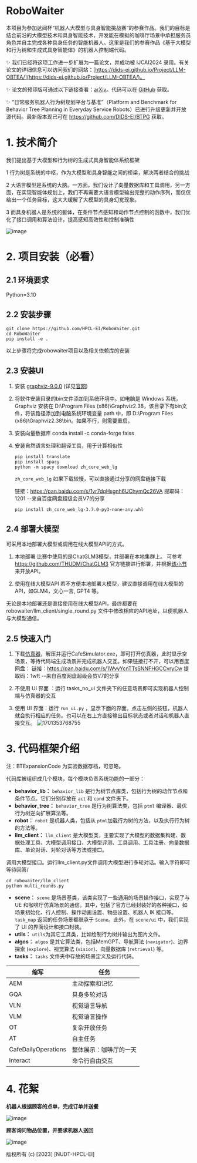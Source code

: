# RoboWaiter

本项目为参加达闼杯“机器人大模型与具身智能挑战赛”的参赛作品。我们的目标是结合前沿的大模型技术和具身智能技术，开发能在模拟的咖啡厅场景中承担服务员角色并自主完成各种具身任务的智能机器人。这里是我们的参赛作品《基于大模型和行为树和生成式具身智能体》的机器人控制端代码。

✨️ 我们已经将这项工作进一步扩展为一篇论文，并成功被 IJCAI2024 录用。有关论文的详细信息可以访问我们的网站：[https://dids-ei.github.io/Project/LLM-OBTEA/](https://dids-ei.github.io/Project/LLM-OBTEA/)。

✨️ 论文的预印版可通过以下链接查看：[arXiv](https://arxiv.org/pdf/2405.07474)。代码可以在 [GitHub](https://github.com/DIDS-EI/LLM-OBTEA) 获取。

✨️ “日常服务机器人行为树规划平台与基准”（Platform and Benchmark for Behavior Tree Planning in Everyday Service Robots）已进行升级更新并开放源代码。最新版本现已可在 https://github.com/DIDS-EI/BTPG 获取。

# 1. 技术简介

我们提出基于大模型和行为树的生成式具身智能体系统框架

1 行为树是系统的中枢，作为大模型和具身智能之间的桥梁，解决两者结合的挑战

2 大语言模型是系统的大脑。一方面，我们设计了向量数据库和工具调用，另一方面，在实现智能体规划上，我们不再需要大语言模型输出完整的动作序列，而仅仅给出一个任务目标，这大大缓解了大模型的具身幻觉现象。

3 而具身机器人是系统的躯体，在条件节点感知和动作节点控制的函数中，我们优化了接口调用和算法设计，提高感知高效性和控制准确性

![image](https://github.com/HPCL-EI/RoboWaiter/assets/39987654/9b807263-7458-4b5c-8d3a-101351a2fd41)

# 2. 项目安装（必看）

## 2.1 环境要求

Python=3.10

## 2.2 安装步骤

```shell
git clone https://github.com/HPCL-EI/RoboWaiter.git
cd RoboWaiter
pip install -e .
```

以上步骤将完成robowaiter项目以及相关依赖库的安装

## 2.3 安装UI

1. 安装 [graphviz-9.0.0](https://gitlab.com/api/v4/projects/4207231/packages/generic/graphviz-releases/9.0.0/windows_10_cmake_Release_graphviz-install-9.0.0-win64.exe) (详见[官网](https://www.graphviz.org/download/#windows))

2. 将软件安装目录的bin文件添加到系统环境中。如电脑是 Windows 系统，Graphviz 安装在 D:\Program Files (x86)\Graphviz2.38，该目录下有bin文件，将该路径添加到电脑系统环境变量 path 中，即 D:\Program Files (x86)\Graphviz2.38\bin。如果不行，则需要重启。

3. 安装向量数据库
   conda install -c conda-forge faiss

4. 安装自然语言处理和翻译工具，用于计算相似性

   ```
   pip install translate
   pip install spacy 
   python -m spacy download zh_core_web_lg
   ```
   `zh_core_web_lg` 如果下载较慢，可以直接通过分享的网盘链接下载

   链接：https://pan.baidu.com/s/1vr7dqHsgnh6UChymQc26VA 
   提取码：1201 
   --来自百度网盘超级会员V7的分享

   ```
   pip install zh_core_web_lg-3.7.0-py3-none-any.whl
   ```

## 2.4 部署大模型

可采用本地部署大模型或调用在线大模型API的方式。

1. 本地部署
比赛中使用的是ChatGLM3模型，并部署在本地集群上。
可参考 https://github.com/THUDM/ChatGLM3 官方链接进行部署，并根据[该小节](https://github.com/THUDM/ChatGLM3?tab=readme-ov-file#openai-api--zhipu-api-demo)来开放API。

2. 使用在线大模型API
若不方便本地部署大模型，建议直接调用在线大模型的API，如GLM4，文心一言, GPT4 等。

无论是本地部署还是直接使用在线大模型API，最终都要在 robowaiter/llm_client/single_round.py 文件中修改相应的API地址，以便机器人与大模型通信。



## 2.5 快速入门

1. 下载[仿真器](https://drive.google.com/file/d/1ZQ_Muf3b8kPgit-cIsf0VxsrMGKX8cx7/view)，解压并运行CafeSimulator.exe，即可打开仿真器，此时显示空场景，等待代码端生成场景并完成机器人交互。如果链接打不开，可以用百度网盘：
链接：https://pan.baidu.com/s/1WvyYcnTTsSNNFHGCCvryCw 
提取码：1wft 
--来自百度网盘超级会员V7的分享

2. 不使用 UI 界面 ：运行 tasks_no_ui 文件夹下的任意场景即可实现机器人控制端与仿真器的交互

3. 使用 UI 界面：运行 `run_ui.py` ，显示下面的界面。点击左侧的按钮，机器人就会执行相应的任务。也可以在右上方直接输出目标状态或者对话和机器人直接交互。
![1701353768755](https://github.com/HPCL-EI/RoboWaiter/assets/39987654/2e37f7ec-fc2a-420a-afda-9bf74593914f)


# 3. 代码框架介绍
注：BTExpansionCode 为实验数据存档，可忽略。

代码库被组织成几个模块，每个模块负责系统功能的一部分：

- **behavior_lib：** `behavior_lib` 是行为树节点库类，包括行为树的动作节点和条件节点。它们分别存放在 `act` 和 `cond` 文件夹下。
- **behavior_tree：** `behavior_tree` 是行为树算法类，包括 `ptml` 编译器、最优行为树逆向扩展算法等。
- **robot：** `robot` 是机器人类，包括从 `ptml`加载行为树的方法，以及执行行为树的方法等。
- **llm_client：** `llm_client` 是大模型类，主要实现了大模型的数据集构建、数据处理工具、大模型调用接口、大模型评测、工具调用、工具注册、向量数据库、单论对话、对轮对话等方法或接口。

​	调用大模型接口。运行llm_client.py文件调用大模型进行多轮对话。输入字符即可等待回答/

```shell
cd robowaiter/llm_client
python multi_rounds.py
```
- **scene：** `scene` 是场景基类，该类实现了一些通用的场景操作接口，实现了与 UE 和咖啡厅仿真场景的通信。其中，包括了官方已经封装好的各种接口，如场景初始化、行人控制、操作动画设置、物品设置、机器人 IK 接口等。`task_map` 返回的任务场景都继承于 `Scene`。此外，在 `scene/ui` 中，我们实现了 UI 的界面设计和接口封装。
- **utils：** `utils`为其它工具类，比如绘制行为树并输出为图片文件。
- **algos：** `algos` 是其它算法类，包括MemGPT、导航算法 (`navigator`)、边界探索 (`explore`)、视觉算法 (`vision`)、向量数据库 (`retrieval`) 等。
- **tasks：** `tasks` 文件夹中存放的场景定义及运行代码。

| 缩写                | 任务                   |
| ------------------- | ---------------------- |
| AEM                 | 主动探索和记忆         |
| GQA                 | 具身多轮对话           |
| VLN                 | 视觉语言导航           |
| VLM                 | 视觉语言操作           |
| OT                  | 复杂开放任务           |
| AT                  | 自主任务               |
| CafeDailyOperations | 整体展示：咖啡厅的一天 |
| Interact            | 命令行自由交互         |
# 4. 花絮

**机器人根据顾客的点单，完成订单并送餐**

![image](https://github.com/HPCL-EI/RoboWaiter/assets/39987654/79cff908-9ebd-4e54-9b10-08466cae337a)


**顾客询问物品位置，并要求机器人送回**

![image](https://github.com/HPCL-EI/RoboWaiter/assets/39987654/b8df6475-6889-4816-8e17-b0a1c57160b9)


版权所有 (c) [2023] [NUDT-HPCL-EI]
